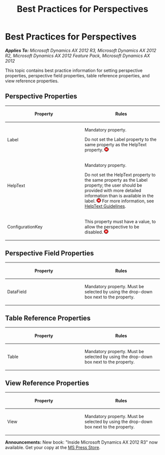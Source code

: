 ﻿---
title: Best Practices for Perspectives
TOCTitle: Perspectives
ms:assetid: 56ef9f7e-1972-4f0d-a428-1db516d4f363
ms:mtpsurl: https://msdn.microsoft.com/en-us/library/Aa640388(v=AX.60)
ms:contentKeyID: 35244332
ms.date: 05/18/2015
mtps_version: v=AX.60
---

# Best Practices for Perspectives 


_**Applies To:** Microsoft Dynamics AX 2012 R3, Microsoft Dynamics AX 2012 R2, Microsoft Dynamics AX 2012 Feature Pack, Microsoft Dynamics AX 2012_

This topic contains best practice information for setting perspective properties, perspective field properties, table reference properties, and view reference properties.

## Perspective Properties

<table>
<colgroup>
<col style="width: 50%" />
<col style="width: 50%" />
</colgroup>
<thead>
<tr class="header">
<th><p>Property</p></th>
<th><p>Rules</p></th>
</tr>
</thead>
<tbody>
<tr class="odd">
<td><p><span id="rx91labeqhelpt"></span></p>
<p>Label</p></td>
<td><p>Mandatory property.</p>
<p>Do not set the Label property to the same property as the HelpText property. <img src="images/Aa872655.ErrorIcon(AX.60).gif" title="Error icon" alt="Error icon" /></p></td>
</tr>
<tr class="even">
<td><p><span id="rx92helpteqlab"></span></p>
<p>HelpText</p></td>
<td><p>Mandatory property.</p>
<p>Do not set the HelpText property to the same property as the Label property; the user should be provided with more detailed information than is available in the label. <img src="images/Aa872655.ErrorIcon(AX.60).gif" title="Error icon" alt="Error icon" /> For more information, see <a href="helptext-guidelines.md">HelpText Guidelines</a>.</p></td>
</tr>
<tr class="odd">
<td><p><span id="rx90persconfigkeymand"></span></p>
<p>ConfigurationKey</p></td>
<td><p>This property must have a value, to allow the perspective to be disabled. <img src="images/Aa872655.ErrorIcon(AX.60).gif" title="Error icon" alt="Error icon" /></p></td>
</tr>
</tbody>
</table>


## Perspective Field Properties

<table>
<colgroup>
<col style="width: 50%" />
<col style="width: 50%" />
</colgroup>
<thead>
<tr class="header">
<th><p>Property</p></th>
<th><p>Rules</p></th>
</tr>
</thead>
<tbody>
<tr class="odd">
<td><p>DataField</p></td>
<td><p>Mandatory property. Must be selected by using the drop-down box next to the property.</p></td>
</tr>
</tbody>
</table>


## Table Reference Properties

<table>
<colgroup>
<col style="width: 50%" />
<col style="width: 50%" />
</colgroup>
<thead>
<tr class="header">
<th><p>Property</p></th>
<th><p>Rules</p></th>
</tr>
</thead>
<tbody>
<tr class="odd">
<td><p>Table</p></td>
<td><p>Mandatory property. Must be selected by using the drop-down box next to the property.</p></td>
</tr>
</tbody>
</table>


## View Reference Properties

<table>
<colgroup>
<col style="width: 50%" />
<col style="width: 50%" />
</colgroup>
<thead>
<tr class="header">
<th><p>Property</p></th>
<th><p>Rules</p></th>
</tr>
</thead>
<tbody>
<tr class="odd">
<td><p>View</p></td>
<td><p>Mandatory property. Must be selected by using the drop-down box next to the property.</p></td>
</tr>
</tbody>
</table>

  
**Announcements:** New book: "Inside Microsoft Dynamics AX 2012 R3" now available. Get your copy at the [MS Press Store](https://www.microsoftpressstore.com/store/inside-microsoft-dynamics-ax-2012-r3-9780735685109).

